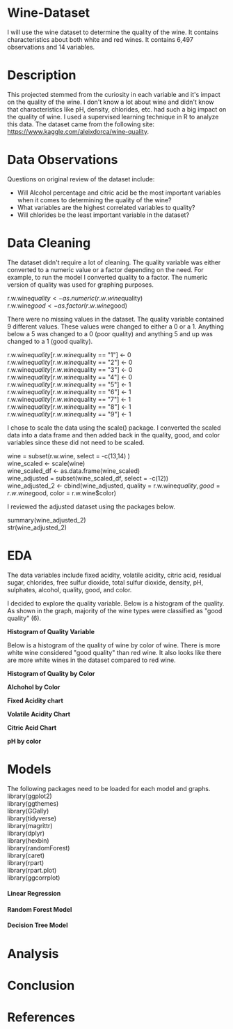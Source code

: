 # Wine-Dataset
I will use the wine dataset to determine the quality of the wine.  It contains characteristics about both white and red wines.  It contains 6,497 observations and 14 variables.  

# Description
This projected stemmed from the curiosity in each variable and it's impact on the quality of the wine.  I don't know a lot about wine and didn't know that characteristics like pH, density, chlorides, etc. had such a big impact on the quality of wine.  I used a supervised learning technique in R to analyze this data.  The dataset came from the following site: https://www.kaggle.com/aleixdorca/wine-quality. 

# Data Observations
Questions on original review of the dataset include:

* Will Alcohol percentage and citric acid be the most important variables when it comes to determining the quality of the wine?
* What variables are the highest correlated variables to quality?
* Will chlorides be the least important variable in the dataset?

# Data Cleaning
The dataset didn't require a lot of cleaning. The quality variable was either converted to a numeric value or a factor depending on the need.  For example, to run the model I converted quality to a factor.  The numeric version of quality was used for graphing purposes.

r.w.wine$quality <- as.numeric(r.w.wine$quality)                                                                                         
r.w.wine$good <- as.factor(r.w.wine$good)

There were no missing values in the dataset.  The quality variable contained 9 different values.  These values were changed to either a 0 or a 1.  Anything below a 5 was changed to a 0 (poor quality) and anything 5 and up was changed to a 1 (good quality).

r.w.wine$quality[r.w.wine$quality == "1"] <- 0                                                                                           
r.w.wine$quality[r.w.wine$quality == "2"] <- 0                                                                                           
r.w.wine$quality[r.w.wine$quality == "3"] <- 0                                                                                           
r.w.wine$quality[r.w.wine$quality == "4"] <- 0                                                                                           
r.w.wine$quality[r.w.wine$quality == "5"] <- 1                                                                                           
r.w.wine$quality[r.w.wine$quality == "6"] <- 1                                                                                           
r.w.wine$quality[r.w.wine$quality == "7"] <- 1                                                                                           
r.w.wine$quality[r.w.wine$quality == "8"] <- 1                                                                                           
r.w.wine$quality[r.w.wine$quality == "9"] <- 1                                                                                           

I chose to scale the data using the scale() package.  I converted the scaled data into a data frame and then added back in the quality, good, and color variables since these did not need to be scaled.

wine = subset(r.w.wine, select = -c(13,14) )                                                                                             
wine_scaled <- scale(wine)                                                                                                               
wine_scaled_df <- as.data.frame(wine_scaled)                                                                                             
wine_adjusted = subset(wine_scaled_df, select = -c(12))                                                                                 
wine_adjusted_2 <- cbind(wine_adjusted, quality = r.w.wine$quality, good = r.w.wine$good, color = r.w.wine$color)                       

I reviewed the adjusted dataset using the packages below.

summary(wine_adjusted_2)                                                                                                                 
str(wine_adjusted_2)                                                                                                                     

# EDA
The data variables include fixed acidity, volatile acidity, citric acid, residual sugar, chlorides, free sulfur dioxide, total sulfur dioxide, density, pH, sulphates, alcohol, quality, good, and color.

I decided to explore the quality variable.  Below is a histogram of the quality. As shown in the graph, majority of the wine types were classified as "good quality" (6).

**Histogram of Quality Variable**

Below is a histogram of the quality of wine by color of wine.  There is more white wine considered "good quality" than red wine.  It also looks like there are more white wines in the dataset compared to red wine.

**Histogram of Quality by Color**

**Alchohol by Color**

**Fixed Acidity chart**

**Volatile Acidity Chart**

**Citric Acid Chart**

**pH by color**


# Models
The following packages need to be loaded for each model and graphs.
library(ggplot2)                                                                                                                         
library(ggthemes)                                                                                                                       
library(GGally)                                                                                                                         
library(tidyverse)                                                                                                                       
library(magrittr)                                                                                                                       
library(dplyr)                                                                                                                           
library(hexbin)                                                                                                                         
library(randomForest)                                                                                                                   
library(caret)                                                                                                                           
library(rpart)                                                                                                                           
library(rpart.plot)                                                                                                                     
library(ggcorrplot)                                                                                                                     

#### Linear Regression




#### Random Forest Model




#### Decision Tree Model



# Analysis


# Conclusion



# References

